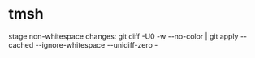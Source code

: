 # tmsh

stage non-whitespace changes: git diff -U0 -w --no-color | git apply --cached --ignore-whitespace --unidiff-zero -
